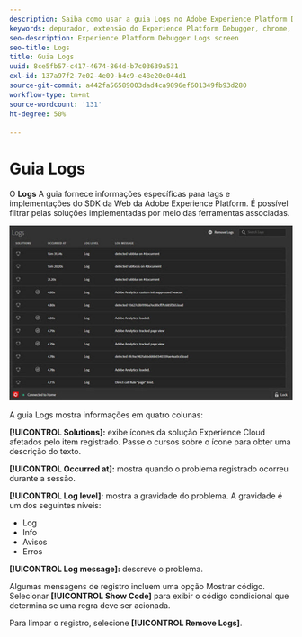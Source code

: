 ```yaml
---
description: Saiba como usar a guia Logs no Adobe Experience Platform Debugger.
keywords: depurador, extensão do Experience Platform Debugger, chrome, extensão, logs
seo-description: Experience Platform Debugger Logs screen
seo-title: Logs
title: Guia Logs
uuid: 8ce5fb57-c417-4674-864d-b7c03639a531
exl-id: 137a97f2-7e02-4e09-b4c9-e48e20e044d1
source-git-commit: a442fa56589003dad4ca9896ef601349fb93d280
workflow-type: tm+mt
source-wordcount: '131'
ht-degree: 50%

---
```


# Guia Logs

O **Logs** A guia fornece informações específicas para tags e implementações do SDK da Web da Adobe Experience Platform. É possível filtrar pelas soluções implementadas por meio das ferramentas associadas.

![](assets/logs.jpg)

A guia Logs mostra informações em quatro colunas:

**[!UICONTROL Solutions]:** exibe ícones da solução Experience Cloud afetados pelo item registrado. Passe o cursos sobre o ícone para obter uma descrição do texto.

**[!UICONTROL Occurred at]:** mostra quando o problema registrado ocorreu durante a sessão.

**[!UICONTROL Log level]:** mostra a gravidade do problema. A gravidade é um dos seguintes níveis:

* Log
* Info
* Avisos
* Erros

**[!UICONTROL Log message]:** descreve o problema.

Algumas mensagens de registro incluem uma opção Mostrar código. Selecionar **[!UICONTROL Show Code]** para exibir o código condicional que determina se uma regra deve ser acionada.

Para limpar o registro, selecione **[!UICONTROL Remove Logs]**.
